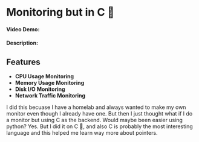 # Monitoring but in C 🗿
#### Video Demo:  <URL HERE>
#### Description:
## Features

- **CPU Usage Monitoring**
- **Memory Usage Monitoring**
- **Disk I/O Monitoring**
- **Network Traffic Monitoring**

I did this becuase I have a homelab and always wanted to make my own monitor even though I already have one.
But then I just thought what if I do a monitor but using C as the backend. Would maybe been easier using python? Yes.
But I did it on C 🗿, and also C is probably the most interesting language and this helped me learn way more about pointers.
